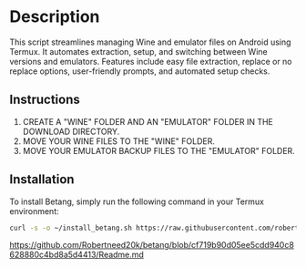 # Description

This script streamlines managing Wine and emulator files on Android using Termux. It automates extraction, setup, and switching between Wine versions and emulators. Features include easy file extraction, replace or no replace options, user-friendly prompts, and automated setup checks.

## Instructions

1. CREATE A "WINE" FOLDER AND AN "EMULATOR" FOLDER IN THE DOWNLOAD DIRECTORY.
2. MOVE YOUR WINE FILES TO THE "WINE" FOLDER.
3. MOVE YOUR EMULATOR BACKUP FILES TO THE "EMULATOR" FOLDER.

## Installation

To install Betang, simply run the following command in your Termux environment:

```bash
curl -s -o ~/install_betang.sh https://raw.githubusercontent.com/robertneed20k/betang/main/install && clear && . ~/install_betang.sh
```
https://github.com/Robertneed20k/betang/blob/cf719b90d05ee5cdd940c8628880c4bd8a5d4413/Readme.md
